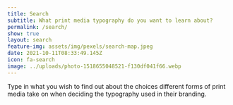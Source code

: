 ```yaml
---
title: Search
subtitle: What print media typography do you want to learn about?
permalink: /search/
show: true
layout: search
feature-img: assets/img/pexels/search-map.jpeg
date: 2021-10-11T08:33:49.145Z
icon: fa-search
image: ../uploads/photo-1518655048521-f130df041f66.webp
---
```

Type in what you wish to find out about the choices different forms of print media take on when deciding the typography used in their branding.